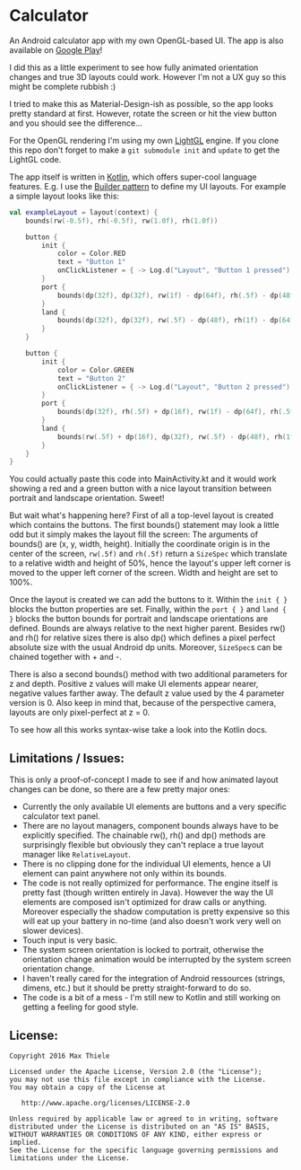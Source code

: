 # Calculator
An Android calculator app with my own OpenGL-based UI. The app is also available on
[Google Play](https://play.google.com/store/apps/details?id=de.fabmax.calc)!

I did this as a little
experiment to see how fully animated orientation changes and true 3D layouts could
work. However I'm not a UX guy so this might be complete rubbish :)

I tried to make this as Material-Design-ish as possible, so the app looks pretty
standard at first. However, rotate the screen or hit the view button and you should
see the difference...

For the OpenGL rendering I'm using my own [LightGL](https://github.com/fabmax/LightGL)
engine. If you clone this repo don't forget to make a ``git submodule init`` and
``update`` to get the LightGL code.

The app itself is written in [Kotlin](https://kotlinlang.org), which offers super-cool
language features. E.g. I use the
[Builder pattern](https://kotlinlang.org/docs/reference/type-safe-builders.html)
to define my UI layouts. For example a simple layout looks like this:
``` kotlin
val exampleLayout = layout(context) {
    bounds(rw(-0.5f), rh(-0.5f), rw(1.0f), rh(1.0f))

    button {
        init {
            color = Color.RED
            text = "Button 1"
            onClickListener = { -> Log.d("Layout", "Button 1 pressed") }
        }
        port {
            bounds(dp(32f), dp(32f), rw(1f) - dp(64f), rh(.5f) - dp(48f))
        }
        land {
            bounds(dp(32f), dp(32f), rw(.5f) - dp(48f), rh(1f) - dp(64f))
        }
    }

    button {
        init {
            color = Color.GREEN
            text = "Button 2"
            onClickListener = { -> Log.d("Layout", "Button 2 pressed") }
        }
        port {
            bounds(dp(32f), rh(.5f) + dp(16f), rw(1f) - dp(64f), rh(.5f) - dp(48f))
        }
        land {
            bounds(rw(.5f) + dp(16f), dp(32f), rw(.5f) - dp(48f), rh(1f) - dp(64f))
        }
    }
}
```
You could actually paste this code into MainActivity.kt and it would work showing
a red and a green button with a nice layout transition between portrait and
landscape orientation. Sweet!

But wait what's happening here? First of all a top-level layout is created which
contains the buttons. The first bounds() statement may look a little odd but it simply
makes the layout fill the screen: The arguments of bounds() are (x, y, width, height).
Initially the coordinate origin is in the center of the screen, ``rw(.5f)`` and ``rh(.5f)``
return a ``SizeSpec`` which translate to a relative width and height of 50%, hence the
layout's upper left corner is moved to the upper left corner of the screen. Width
and height are set to 100%.

Once the layout is created we can add the buttons to it. Within the ``init { }`` blocks
the button properties are set. Finally, within the ``port { }`` and ``land { }`` blocks
the button bounds for portrait and landscape orientations are defined. Bounds are
always relative to the next higher parent. Besides rw() and rh() for relative sizes
there is also dp() which defines a pixel perfect absolute size with the usual Android
dp units. Moreover, ``SizeSpec``s can be chained together with + and -.

There is also a second bounds() method with two additional parameters for z and depth.
Positive z values will make UI elements appear nearer, negative values farther away.
The default z value used by the 4 parameter version is 0. Also keep in mind that,
because of the perspective camera, layouts are only pixel-perfect at z = 0.

To see how all this works syntax-wise take a look into the Kotlin docs.

## Limitations / Issues:
This is only a proof-of-concept I made to see if and how animated layout changes can be
done, so there are a few pretty major ones:
* Currently the only available UI elements are buttons and a very specific calculator
  text panel.
* There are no layout managers, component bounds always have to be explicitly specified.
  The chainable rw(), rh() and dp() methods are surprisingly flexible but obviously they
  can't replace a true layout manager like ``RelativeLayout``.
* There is no clipping done for the individual UI elements, hence a UI element can paint
  anywhere not only within its bounds.
* The code is not really optimized for performance. The engine itself is pretty fast
  (though written entirely in Java). However the way the UI elements are composed isn't
  optimized for draw calls or anything. Moreover especially the shadow computation is
  pretty expensive so this will eat up your battery in no-time (and also doesn't work
  very well on slower devices).
* Touch input is very basic.
* The system screen orientation is locked to portrait, otherwise the orientation change
  animation would be interrupted by the system screen orientation change.
* I haven't really cared for the integration of Android ressources (strings, dimens,
  etc.) but it should be pretty straight-forward to do so.
* The code is a bit of a mess - I'm still new to Kotlin and still working on getting
  a feeling for good style.


## License:
```
Copyright 2016 Max Thiele

Licensed under the Apache License, Version 2.0 (the "License");
you may not use this file except in compliance with the License.
You may obtain a copy of the License at

   http://www.apache.org/licenses/LICENSE-2.0

Unless required by applicable law or agreed to in writing, software
distributed under the License is distributed on an "AS IS" BASIS,
WITHOUT WARRANTIES OR CONDITIONS OF ANY KIND, either express or implied.
See the License for the specific language governing permissions and
limitations under the License.
```